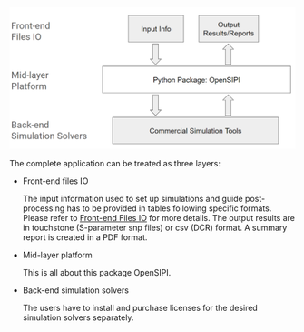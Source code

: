 <!--
SPDX-FileCopyrightText: 2024 Rivos Inc.

SPDX-License-Identifier: Apache-2.0
-->

![OpenSIPI_Overview](/docs/Figures/OpenSIPI_Overview.png)

The complete application can be treated as three layers:
- Front-end files IO

  The input information used to set up simulations and guide post-processing has to be provided in tables following specific formats. Please refer to [Front-end Files IO](/docs/Home/Front-end-Files-IO.md) for more details.
  The output results are in touchstone (S-parameter snp files) or csv (DCR) format. A summary report is created in a PDF format.
- Mid-layer platform

  This is all about this package OpenSIPI.
- Back-end simulation solvers

  The users have to install and purchase licenses for the desired simulation solvers separately.
